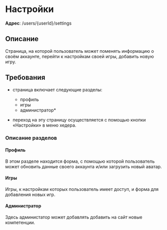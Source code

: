# Настройки

**Адрес**: /users/{userId}/settings

## Описание

Страница, на которой пользователь может поменять информацию о своём аккаунте, перейти к настройкам своей игры, добавить новую игру.

## Требования

* страница включает следующие разделы:

    * профиль
    * игры
    * администратор\*
    
* переход на эту страницу осуществляется с помощью кнопки «Настройки» в меню хедера.

### Описание разделов

#### Профиль

В этом разделе находится форма, с помощью которой пользователь может обновить данные своего аккаунта и/или загрузить новый аватар.

#### Игры

Игры, к настройкам которых пользователь имеет доступ, и форма для добавления новых игр. 

#### Администратор

Здесь администатор может добавлять добавить на сайт новые компетенции.

